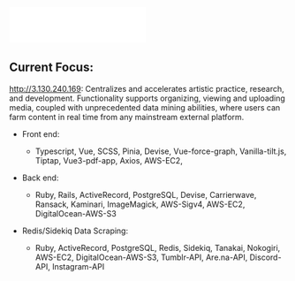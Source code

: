 <img src="/github-metrics.svg" width="49%">

## Current Focus: 
http://3.130.240.169: Centralizes and accelerates artistic practice, research, and development. Functionality supports organizing, viewing and uploading media, coupled with unprecedented data mining abilities, where users can farm content in real time from any mainstream external platform. 

- Front end: 
  - Typescript, Vue, SCSS, Pinia, Devise, Vue-force-graph, Vanilla-tilt.js, Tiptap, Vue3-pdf-app, Axios, AWS-EC2, 

- Back end: 
  - Ruby, Rails, ActiveRecord, PostgreSQL, Devise, Carrierwave, Ransack, Kaminari, ImageMagick, AWS-Sigv4, AWS-EC2, DigitalOcean-AWS-S3

- Redis/Sidekiq Data Scraping: 
  - Ruby, ActiveRecord, PostgreSQL, Redis, Sidekiq, Tanakai, Nokogiri, AWS-EC2, DigitalOcean-AWS-S3, Tumblr-API, Are.na-API, Discord-API, Instagram-API


